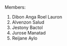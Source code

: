 Members:
1.  Dibon Anga Roel Lauron
2.  Alvenzon Salud
3.  Jestony Bactol
4.  Jurose Manatad
5.  Reijane Aylo
